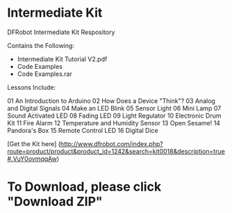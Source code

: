 # Intermediate Kit

DFRobot Intermediate Kit Respository <br>

Contains the Following:

* Intermediate Kit Tutorial V2.pdf
* Code Examples
* Code Examples.rar

Lessons Include:

01 An Introduction to Arduino
02 How Does a Device "Think"?
03 Analog and Digital Signals
04 Make an LED Blink
05 Sensor Light
06 Mini Lamp
07 Sound Activated LED
08 Fading LED
09 Light Regulator
10 Electronic Drum Kit
11 Fire Alarm
12 Temperature and Humidity Sensor
13 Open Sesame!
14 Pandora's Box
15 Remote Control LED
16 Digital Dice

[Get the Kit here] (http://www.dfrobot.com/index.php?route=product/product&product_id=1242&search=kit0018&description=true#.VuY0ovmqqAw)

# To Download, please click "Download ZIP"
